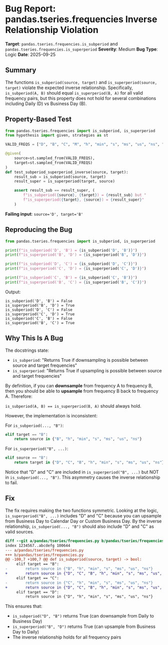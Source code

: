 # Bug Report: pandas.tseries.frequencies Inverse Relationship Violation

**Target**: `pandas.tseries.frequencies.is_subperiod` and `pandas.tseries.frequencies.is_superperiod`
**Severity**: Medium
**Bug Type**: Logic
**Date**: 2025-09-25

## Summary

The functions `is_subperiod(source, target)` and `is_superperiod(source, target)` violate the expected inverse relationship. Specifically, `is_subperiod(A, B)` should equal `is_superperiod(B, A)` for all valid frequency pairs, but this property does not hold for several combinations including Daily (D) vs Business Day (B).

## Property-Based Test

```python
from pandas.tseries.frequencies import is_subperiod, is_superperiod
from hypothesis import given, strategies as st

VALID_FREQS = ["D", "B", "C", "M", "h", "min", "s", "ms", "us", "ns", "W", "Y", "Q"]

@given(
    source=st.sampled_from(VALID_FREQS),
    target=st.sampled_from(VALID_FREQS)
)
def test_subperiod_superperiod_inverse(source, target):
    result_sub = is_subperiod(source, target)
    result_super = is_superperiod(target, source)

    assert result_sub == result_super, (
        f"is_subperiod({source}, {target}) = {result_sub} but "
        f"is_superperiod({target}, {source}) = {result_super}"
    )
```

**Failing input**: `source='D', target='B'`

## Reproducing the Bug

```python
from pandas.tseries.frequencies import is_subperiod, is_superperiod

print(f"is_subperiod('D', 'B') = {is_subperiod('D', 'B')}")
print(f"is_superperiod('B', 'D') = {is_superperiod('B', 'D')}")

print(f"is_subperiod('D', 'C') = {is_subperiod('D', 'C')}")
print(f"is_superperiod('C', 'D') = {is_superperiod('C', 'D')}")

print(f"is_subperiod('C', 'B') = {is_subperiod('C', 'B')}")
print(f"is_superperiod('B', 'C') = {is_superperiod('B', 'C')}")
```

Output:
```
is_subperiod('D', 'B') = False
is_superperiod('B', 'D') = True
is_subperiod('D', 'C') = False
is_superperiod('C', 'D') = True
is_subperiod('C', 'B') = False
is_superperiod('B', 'C') = True
```

## Why This Is A Bug

The docstrings state:
- `is_subperiod`: "Returns True if downsampling is possible between source and target frequencies"
- `is_superperiod`: "Returns True if upsampling is possible between source and target frequencies"

By definition, if you can **downsample** from frequency A to frequency B, then you should be able to **upsample** from frequency B back to frequency A. Therefore:

`is_subperiod(A, B) == is_superperiod(B, A)` should always hold.

However, the implementation is inconsistent:

For `is_subperiod(..., "B")`:
```python
elif target == "B":
    return source in {"B", "h", "min", "s", "ms", "us", "ns"}
```

For `is_superperiod("B", ...)`:
```python
elif source == "B":
    return target in {"D", "C", "B", "h", "min", "s", "ms", "us", "ns"}
```

Notice that "D" and "C" are included in `is_superperiod("B", ...)` but NOT in `is_subperiod(..., "B")`. This asymmetry causes the inverse relationship to fail.

## Fix

The fix requires making the two functions symmetric. Looking at the logic, `is_superperiod("B", ...)` includes "D" and "C" because you can upsample from Business Day to Calendar Day or Custom Business Day. By the inverse relationship, `is_subperiod(..., "B")` should also include "D" and "C" as valid sources.

```diff
diff --git a/pandas/tseries/frequencies.py b/pandas/tseries/frequencies.py
index 1234567..abcdefg 100644
--- a/pandas/tseries/frequencies.py
+++ b/pandas/tseries/frequencies.py
@@ -100,7 +100,7 @@ def is_subperiod(source, target) -> bool:
     elif target == "B":
-        return source in {"B", "h", "min", "s", "ms", "us", "ns"}
+        return source in {"D", "C", "B", "h", "min", "s", "ms", "us", "ns"}
     elif target == "C":
-        return source in {"C", "h", "min", "s", "ms", "us", "ns"}
+        return source in {"D", "C", "B", "h", "min", "s", "ms", "us", "ns"}
     elif target == "D":
         return source in {"D", "h", "min", "s", "ms", "us", "ns"}
```

This ensures that:
- `is_subperiod("D", "B")` returns True (can downsample from Daily to Business Day)
- `is_superperiod("B", "D")` returns True (can upsample from Business Day to Daily)
- The inverse relationship holds for all frequency pairs